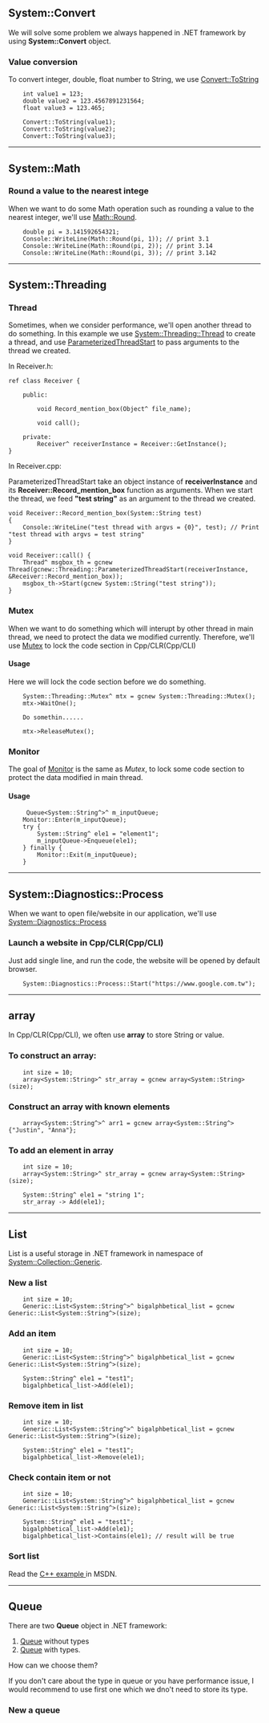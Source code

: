 ## System::Convert

We will solve some problem we always happened in .NET framework by using **System::Convert** object.

### Value conversion

To convert integer, double, float number to String, we use [Convert::ToString](https://msdn.microsoft.com/zh-tw/library/system.convert(v=vs.110).aspx)

````
    int value1 = 123;
    double value2 = 123.4567891231564;
    float value3 = 123.465;
    
    Convert::ToString(value1);
    Convert::ToString(value2);
    Convert::ToString(value3);
````
***
## System::Math


### Round a value to the nearest intege
When we want to do some Math operation such as rounding a value to the nearest integer, we'll use [Math::Round](https://msdn.microsoft.com/zh-tw/library/75ks3aby(v=vs.110).aspx).

````
    double pi = 3.141592654321;
    Console::WriteLine(Math::Round(pi, 1)); // print 3.1
    Console::WriteLine(Math::Round(pi, 2)); // print 3.14
    Console::WriteLine(Math::Round(pi, 3)); // print 3.142
````
***
## System::Threading

### Thread

Sometimes, when we consider performance, we'll open another thread to do something. In this example we use [System::Threading::Thread](https://msdn.microsoft.com/zh-tw/library/xx3ezzs2(v=vs.110).aspx) to create a thread, and use [ParameterizedThreadStart](https://msdn.microsoft.com/zh-tw/library/system.threading.parameterizedthreadstart(v=vs.110).aspx?cs-save-lang=1&cs-lang=cpp#code-snippet-2) to pass arguments to the thread we created.

In  Receiver.h:
````
ref class Receiver {

    public:

        void Record_mention_box(Object^ file_name);

        void call();
        
    private:
        Receiver^ receiverInstance = Receiver::GetInstance();
}
````
 

In  Receiver.cpp:

ParameterizedThreadStart take an object instance of **receiverInstance** and its **Receiver::Record_mention_box** function as arguments. When we start the thread, we feed **"test string"** as an argument to the thread we created.
````
void Receiver::Record_mention_box(System::String test)
{
    Console::WriteLine("test thread with argvs = {0}", test); // Print "test thread with argvs = test string"
}

void Receiver::call() {
    Thread^ msgbox_th = gcnew Thread(gcnew::Threading::ParameterizedThreadStart(receiverInstance, &Receiver::Record_mention_box));
    msgbox_th->Start(gcnew System::String("test string"));
}
````

### Mutex

When we want to do something which will interupt by other thread in main thread, we need to protect the data we modified currently. Therefore, we'll use [Mutex](https://msdn.microsoft.com/zh-tw/library/system.threading.mutex(v=vs.110).aspx) to lock the code section in Cpp/CLR(Cpp/CLI)

#### Usage
Here we will lock the code section before we do something.
````
    System::Threading::Mutex^ mtx = gcnew System::Threading::Mutex();
    mtx->WaitOne();
    
    Do somethin......
    
    mtx->ReleaseMutex();
````

### Monitor

The goal of [Monitor](https://msdn.microsoft.com/zh-tw/library/system.threading.monitor(v=vs.110).aspx) is the same as *Mutex*, to lock some code section to protect the data modified in main thread.  

#### Usage
````
     Queue<System::String^>^ m_inputQueue;
    Monitor::Enter(m_inputQueue);
    try {
        System::String^ ele1 = "element1";
        m_inputQueue->Enqueue(ele1);
    } finally {
        Monitor::Exit(m_inputQueue);
    }
````
***
## System::Diagnostics::Process
When we want to open file/website in our application, we'll use [System::Diagnostics::Process](https://msdn.microsoft.com/zh-tw/library/system.diagnostics.process(v=vs.110).aspx)

### Launch a website in Cpp/CLR(Cpp/CLI)

Just add single line, and run the code, the website will be opened by default browser.
````
    System::Diagnostics::Process::Start("https://www.google.com.tw");
````
***
## array

In Cpp/CLR(Cpp/CLI), we often use **array** to store String or value.

### To construct an **array**:
````
    int size = 10;
    array<System::String>^ str_array = gcnew array<System::String>(size);
````

### Construct an **array** with known elements
````
    array<System::String^>^ arr1 = gcnew array<System::String^> {"Justin", "Anna"};
````

### To add an element in **array**
````
    int size = 10;
    array<System::String>^ str_array = gcnew array<System::String>(size);
    
    System::String^ ele1 = "string 1";
    str_array -> Add(ele1);
````
***
## List

List is a useful storage in .NET framework in namespace of [System::Collection::Generic](https://msdn.microsoft.com/zh-tw/library/system.collections.generic(v=vs.110).aspx).


### New a list
````
    int size = 10;
    Generic::List<System::String^>^ bigalphbetical_list = gcnew Generic::List<System::String^>(size);
````
### Add an item
````
    int size = 10;
    Generic::List<System::String^>^ bigalphbetical_list = gcnew Generic::List<System::String^>(size);
    
    System::String^ ele1 = "test1";
    bigalphbetical_list->Add(ele1);
````

### Remove item in list
````
    int size = 10;
    Generic::List<System::String^>^ bigalphbetical_list = gcnew Generic::List<System::String^>(size);
    
    System::String^ ele1 = "test1";
    bigalphbetical_list->Remove(ele1);
````

### Check contain item or not 
````
    int size = 10;
    Generic::List<System::String^>^ bigalphbetical_list = gcnew Generic::List<System::String^>(size);
    
    System::String^ ele1 = "test1";
    bigalphbetical_list->Add(ele1);
    bigalphbetical_list->Contains(ele1); // result will be true
````

### Sort list

Read the [C++ example ](https://msdn.microsoft.com/zh-tw/library/w56d4y5z(v=vs.110).aspx?cs-save-lang=1&cs-lang=cpp#code-snippet-1) in MSDN.
***
## Queue

There are two **Queue** object in .NET framework: 
1. [Queue](https://msdn.microsoft.com/zh-tw/library/system.collections.queue(v=vs.110).aspx) without types
2. [Queue](https://msdn.microsoft.com/zh-tw/library/7977ey2c(v=vs.110).aspx) with types. 

How can we choose them?

If you don't care about the type in queue or you have performance issue, I would recommend to use first one which we dno't need to store its type.

### New a queue



